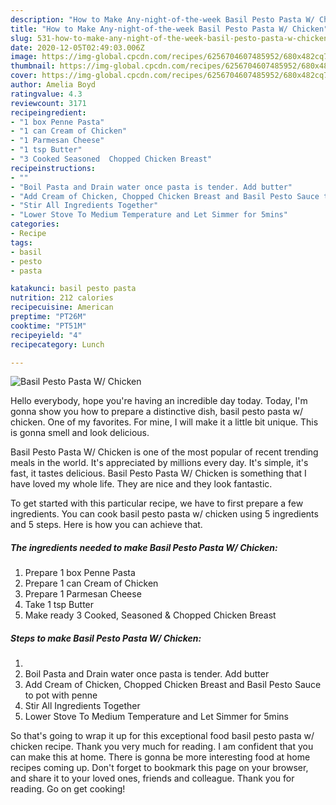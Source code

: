 ```yaml
---
description: "How to Make Any-night-of-the-week Basil Pesto Pasta W/ Chicken"
title: "How to Make Any-night-of-the-week Basil Pesto Pasta W/ Chicken"
slug: 531-how-to-make-any-night-of-the-week-basil-pesto-pasta-w-chicken
date: 2020-12-05T02:49:03.006Z
image: https://img-global.cpcdn.com/recipes/6256704607485952/680x482cq70/basil-pesto-pasta-w-chicken-recipe-main-photo.jpg
thumbnail: https://img-global.cpcdn.com/recipes/6256704607485952/680x482cq70/basil-pesto-pasta-w-chicken-recipe-main-photo.jpg
cover: https://img-global.cpcdn.com/recipes/6256704607485952/680x482cq70/basil-pesto-pasta-w-chicken-recipe-main-photo.jpg
author: Amelia Boyd
ratingvalue: 4.3
reviewcount: 3171
recipeingredient:
- "1 box Penne Pasta"
- "1 can Cream of Chicken"
- "1 Parmesan Cheese"
- "1 tsp Butter"
- "3 Cooked Seasoned  Chopped Chicken Breast"
recipeinstructions:
- ""
- "Boil Pasta and Drain water once pasta is tender. Add butter"
- "Add Cream of Chicken, Chopped Chicken Breast and Basil Pesto Sauce to pot with penne"
- "Stir All Ingredients Together"
- "Lower Stove To Medium Temperature and Let Simmer for 5mins"
categories:
- Recipe
tags:
- basil
- pesto
- pasta

katakunci: basil pesto pasta 
nutrition: 212 calories
recipecuisine: American
preptime: "PT26M"
cooktime: "PT51M"
recipeyield: "4"
recipecategory: Lunch

---
```



![Basil Pesto Pasta W/ Chicken](https://img-global.cpcdn.com/recipes/6256704607485952/680x482cq70/basil-pesto-pasta-w-chicken-recipe-main-photo.jpg)

Hello everybody, hope you're having an incredible day today. Today, I'm gonna show you how to prepare a distinctive dish, basil pesto pasta w/ chicken. One of my favorites. For mine, I will make it a little bit unique. This is gonna smell and look delicious.

Basil Pesto Pasta W/ Chicken is one of the most popular of recent trending meals in the world. It's appreciated by millions every day. It's simple, it's fast, it tastes delicious. Basil Pesto Pasta W/ Chicken is something that I have loved my whole life. They are nice and they look fantastic.




To get started with this particular recipe, we have to first prepare a few ingredients. You can cook basil pesto pasta w/ chicken using 5 ingredients and 5 steps. Here is how you can achieve that.

<!--inarticleads1-->

##### The ingredients needed to make Basil Pesto Pasta W/ Chicken:

1. Prepare 1 box Penne Pasta
1. Prepare 1 can Cream of Chicken
1. Prepare 1 Parmesan Cheese
1. Take 1 tsp Butter
1. Make ready 3 Cooked, Seasoned &amp; Chopped Chicken Breast




<!--inarticleads2-->

##### Steps to make Basil Pesto Pasta W/ Chicken:

1. 
1. Boil Pasta and Drain water once pasta is tender. Add butter
1. Add Cream of Chicken, Chopped Chicken Breast and Basil Pesto Sauce to pot with penne
1. Stir All Ingredients Together
1. Lower Stove To Medium Temperature and Let Simmer for 5mins




So that's going to wrap it up for this exceptional food basil pesto pasta w/ chicken recipe. Thank you very much for reading. I am confident that you can make this at home. There is gonna be more interesting food at home recipes coming up. Don't forget to bookmark this page on your browser, and share it to your loved ones, friends and colleague. Thank you for reading. Go on get cooking!
